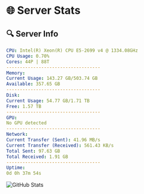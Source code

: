 # 🌐 Server Stats
## 🔍 Server Info
```yaml
CPU: Intel(R) Xeon(R) CPU E5-2699 v4 @ 1334.08GHz
CPU Usage: 0.70%
Cores: 44P | 88T
-----------------------------------
Memory:
Current Usage: 143.27 GB/503.74 GB
Available: 357.65 GB
-----------------------------------
Disk:
Current Usage: 54.77 GB/1.71 TB
Free: 1.57 TB
-----------------------------------
GPU:
No GPU detected
-----------------------------------
Network:
Current Transfer (Sent): 41.96 MB/s
Current Transfer (Received): 561.43 KB/s
Total Sent: 97.63 GB
Total Received: 1.91 GB
-----------------------------------
Uptime:
0d 0h 37m 54s
```
![GitHub Stats](https://img.shields.io/badge/Updated-2025-03-07_22:00:43-blue)